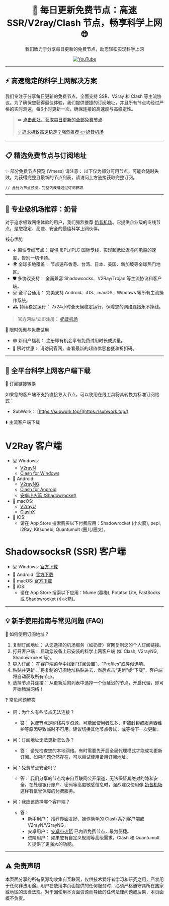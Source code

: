<div align="center">

# 🚀 每日更新免费节点：高速 SSR/V2ray/Clash 节点，畅享科学上网 🌐

我们致力于分享每日更新的免费节点，助您轻松实现科学上网

</div>

<div align="center">

[![YouTube](https://img.shields.io/badge/YouTube-%E6%B3%95%E5%85%8B%E9%B1%BF-red?style=for-the-badge&logo=youtube)](https://www.youtube.com/@%E6%B3%95%E5%85%8B%E9%B1%BF-l3m)

</div>

---

## ⚡️ 高速稳定的科学上网解决方案

我们专注于分享每日更新的免费节点，全面支持 SSR、V2ray 和 Clash 等主流协议。为了确保您获得最佳体验，我们提供便捷的订阅地址，并且所有节点均经过严格的实时测速，每6小时更新一次，确保连接的高速度与高稳定性。

> ➡️ [点击此处，获取每日更新的全部免费节点](https://fakeyou.top/)
>
> [💡 追求极致高速稳定？强烈推荐 👉奶昔机场 ](https://naiixi.com/signupbyemail.aspx?MemberCode=b2f3ab200e774fd5b921e274669c900420251030144409)

---

## 📋 精选免费节点与订阅地址

 ✨ 部分免费节点预览 (Vmess)
请注意： 以下仅为部分可用节点，可能会随时失效。为获得完整且最新的节点列表，请访问上方链接获取完整订阅。

```
// 此处为节点预览，完整列表请通过订阅获取
```

---

## 👑 专业级机场推荐：奶昔 

对于追求极致网络体验的用户，我们强烈推荐 [奶昔机场](https://naiixi.com/signupbyemail.aspx?MemberCode=b2f3ab200e774fd5b921e274669c900420251030144409)。它提供企业级的专线节点，是您稳定、高速、安全的最佳科学上网伙伴。

 核心优势

*   ✈️ 超快专线节点： 提供 IEPL/IPLC 国际专线，实现超低延迟与闪电般的速度，告别一切卡顿。
*   🌍 全球多地覆盖： 节点遍布香港、台湾、日本、美国、新加坡等全球热门地区。
*   🛡️ 多协议支持： 全面兼容 Shadowsocks、V2Ray/Trojan 等主流协议和客户端。
*   💻 全平台通用： 完美支持 Android、iOS、macOS、Windows 等所有主流操作系统。
*   🕰️ 持续稳定运行： 7x24小时全天候稳定运行，保障您的网络连接永不掉线。

> 官方网站/立即注册： [奶昔机场](https://naiixi.com/signupbyemail.aspx?MemberCode=b2f3ab200e774fd5b921e274669c900420251030144409)

 🎁 限时优惠与免费试用

*   🟢 新用户福利： 注册即有机会享有免费试用时长或流量。
*   🔵 限时优惠： 请访问官网，查看最新的超值优惠套餐和折扣码。

---

## 📲 全平台科学上网客户端下载

 🔄 订阅链接转换

如果您的客户端不支持直接导入节点，可以使用在线工具将其转换为标准订阅格式：
*   SubWork： [https://subwork.top/](https://subwork.top/)

 ⬇️ 主流客户端下载

# V2Ray 客户端
*   💻 Windows:
    *   [V2rayN](https://github.com/2dust/v2rayN/releases)
    *   [Clash for Windows](https://github.com/Fndroid/clash_for_windows_pkg/releases)
*   📱 Android:
    *   [V2rayNG](https://github.com/2dust/v2rayNG/releases)
    *   [Clash for Android](https://github.com/Kr328/ClashForAndroid/releases)
    *   [安卓小火箭 (Shadowrocket)](https://github.com/Pawdroid/shadowrocket_for_android/releases)
*   🍎 macOS:
    *   [V2rayU](https://github.com/yanue/V2rayU/releases)
    *   [ClashX](https://github.com/yichengchen/clashX/releases)
*   🍏 iOS:
    *   请在 App Store 搜索购买以下付费应用：Shadowrocket (小火箭), pepi, i2Ray, Kitsunebi, Quantumult (圈儿/圈叉)。

# ShadowsocksR (SSR) 客户端
*   💻 Windows: [官方下载](https://github.com/shadowsocksrr/shadowsocksr-csharp/releases)
*   📱 Android: [官方下载](https://github.com/shadowsocksrr/shadowsocksr-android/releases)
*   🍎 macOS: [官方下载](https://github.com/qinyuhang/ShadowsocksX-NG-R/releases)
*   🍏 iOS:
    *   请在 App Store 搜索以下应用：Mume (暮梅), Potatso Lite, FastSocks 或 Shadowrocket (小火箭)。

---

## 💡 新手使用指南与常见问题 (FAQ)

 📝 如何使用订阅地址？

1.  复制订阅地址： 从您选择的机场服务（如奶昔）官网复制您的个人订阅链接。
2.  打开客户端： 启动您设备上已安装的科学上网客户端 (如 Clash, V2rayNG, Shadowrocket 等)。
3.  导入订阅： 在客户端菜单中找到“订阅设置”、“Profiles”或类似选项。
4.  粘贴并更新： 将复制的订阅地址粘贴进去，然后点击“更新”或“下载”。客户端将自动获取所有节点。
5.  选择节点并连接： 从更新后的列表中选择一个低延迟的节点，开启代理，即可开始畅游网络！

 ❓ 常见问题解答

*   问：为什么有些节点无法连接？
    *   答： 免费节点是网络共享资源，可能因使用者过多、IP被封锁或服务器维护等原因导致临时不可用。建议切换其他节点尝试，或等待下一次更新。

*   问：订阅地址无法更新怎么办？
    *   答： 请先检查您的本地网络。有时需要先开启全局代理模式才能成功更新订阅。如果问题仍然存在，可以尝试使用备用订阅地址。

*   问：免费节点安全吗？
    *   答： 我们分享的节点均来自互联网公开渠道，无法保证其绝对的隐私安全。在处理银行账户、密码等高度敏感信息时，强烈建议使用像 [奶昔机场](https://naiixi.com/signupbyemail.aspx?MemberCode=b2f3ab200e774fd5b921e274669c900420251030144409) 这样有信誉保障的付费服务。

*   问：我应该选择哪个客户端？
    *   答：
        *   新手用户： 推荐界面友好、操作简单的 Clash 系列客户端或 V2rayN/V2rayNG。
        *   安卓用户： [安卓小火箭](https://github.com/Pawdroid/shadowrocket_for_android/releases) 已内置免费节点，最为便捷。
        *   进阶用户： 如果您有自定义规则等高级需求，Clash 和 Quantumult X 提供了更强大的功能。

---

## ⚠️ 免责声明

本页面分享的所有资源均收集自互联网，仅供技术爱好者学习和研究之用，严禁用于任何非法用途。用户在使用本页面提供的任何服务时，必须严格遵守其所在国家或地区的法律法规。对于因使用本页面资源而导致的任何法律问题或后果，本页面概不负责。
